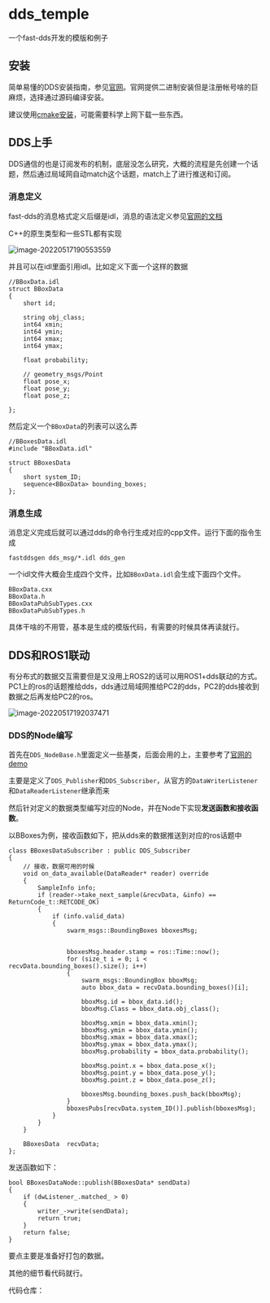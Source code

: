 # dds_temple

一个fast-dds开发的模版和例子

## 安装

简单易懂的DDS安装指南，参见[官网](https://fast-dds.docs.eprosima.com/en/latest/installation/sources/sources_linux.html)。官网提供二进制安装但是注册帐号啥的巨麻烦，选择通过源码编译安装。

建议使用[cmake安装](https://fast-dds.docs.eprosima.com/en/latest/installation/sources/sources_linux.html#cmake-installation)，可能需要科学上网下载一些东西。

## DDS上手

DDS通信的也是订阅发布的机制，底层没怎么研究，大概的流程是先创建一个话题，然后通过局域网自动match这个话题，match上了进行推送和订阅。

### 消息定义

fast-dds的消息格式定义后缀是idl，消息的语法定义参见[官网的文档](https://fast-dds.docs.eprosima.com/en/latest/fastddsgen/dataTypes/dataTypes.html)

C++的原生类型和一些STL都有实现

![image-20220517190553559](https://s2.loli.net/2022/05/17/YlzD6VJoWGNOKx8.png)

并且可以在idl里面引用idl。比如定义下面一个这样的数据

```
//BBoxData.idl
struct BBoxData
{
    short id;

    string obj_class;
    int64 xmin;
    int64 ymin;
    int64 xmax;
    int64 ymax;

    float probability;

    // geometry_msgs/Point
    float pose_x;
    float pose_y;
    float pose_z;

};
```

然后定义一个`BBoxData`的列表可以这么弄

```
//BBoxesData.idl
#include "BBoxData.idl"

struct BBoxesData
{
    short system_ID;
	sequence<BBoxData> bounding_boxes;
};
```

### 消息生成

消息定义完成后就可以通过dds的命令行生成对应的cpp文件。运行下面的指令生成

```
fastddsgen dds_msg/*.idl dds_gen
```

一个idl文件大概会生成四个文件，比如`BBoxData.idl`会生成下面四个文件。

```
BBoxData.cxx
BBoxData.h
BBoxDataPubSubTypes.cxx
BBoxDataPubSubTypes.h
```

具体干啥的不用管，基本是生成的模版代码，有需要的时候具体再读就行。



## DDS和ROS1联动

有分布式的数据交互需要但是又没用上ROS2的话可以用ROS1+dds联动的方式。PC1上的ros的话题推给dds，dds通过局域网推给PC2的dds，PC2的dds接收到数据之后再发给PC2的ros。

![image-20220517192037471](https://s2.loli.net/2022/05/17/aRleT1cKUNMQPGI.png)

### DDS的Node编写

首先在`DDS_NodeBase.h`里面定义一些基类，后面会用的上，主要参考了[官网的demo](https://fast-dds.docs.eprosima.com/en/latest/fastdds/getting_started/simple_app/simple_app.html)

主要是定义了`DDS_Publisher`和`DDS_Subscriber`，从官方的`DataWriterListener`和`DataReaderListener`继承而来

然后针对定义的数据类型编写对应的Node，并在Node下实现**发送函数和接收函数**。

以BBoxes为例，接收函数如下，把从dds来的数据推送到对应的ros话题中

```
class BBoxesDataSubscriber : public DDS_Subscriber
{
    // 接收，数据可用的时候
    void on_data_available(DataReader* reader) override
    {
        SampleInfo info;
        if (reader->take_next_sample(&recvData, &info) == ReturnCode_t::RETCODE_OK)
        {
            if (info.valid_data)
            {
                swarm_msgs::BoundingBoxes bboxesMsg;
                

                bboxesMsg.header.stamp = ros::Time::now();
                for (size_t i = 0; i < recvData.bounding_boxes().size(); i++)
                {
                    swarm_msgs::BoundingBox bboxMsg;
                    auto bbox_data = recvData.bounding_boxes()[i];

                    bboxMsg.id = bbox_data.id();
                    bboxMsg.Class = bbox_data.obj_class();

                    bboxMsg.xmin = bbox_data.xmin();
                    bboxMsg.ymin = bbox_data.ymin();
                    bboxMsg.xmax = bbox_data.xmax();
                    bboxMsg.ymax = bbox_data.ymax();
                    bboxMsg.probability = bbox_data.probability();

                    bboxMsg.point.x = bbox_data.pose_x();
                    bboxMsg.point.y = bbox_data.pose_y();
                    bboxMsg.point.z = bbox_data.pose_z();

                    bboxesMsg.bounding_boxes.push_back(bboxMsg);
                }
                bboxesPubs[recvData.system_ID()].publish(bboxesMsg);
            }
        }
    }

    BBoxesData  recvData;
};
```

发送函数如下：

```
bool BBoxesDataNode::publish(BBoxesData* sendData)
{
    if (dwListener_.matched_ > 0)
    {
        writer_->write(sendData);
        return true;
    }
    return false;
}
```

要点主要是准备好打包的数据。

其他的细节看代码就行。

代码仓库：
